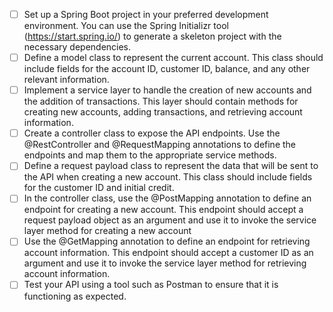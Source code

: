 - [ ] Set up a Spring Boot project in your preferred development environment. You can use the Spring Initializr tool (https://start.spring.io/) to generate a skeleton project with the necessary dependencies.
- [ ] Define a model class to represent the current account. This class should include fields for the account ID, customer ID, balance, and any other relevant information.
- [ ] Implement a service layer to handle the creation of new accounts and the addition of transactions. This layer should contain methods for creating new accounts, adding transactions, and retrieving account information.
- [ ] Create a controller class to expose the API endpoints. Use the @RestController and @RequestMapping annotations to define the endpoints and map them to the appropriate service methods.
- [ ] Define a request payload class to represent the data that will be sent to the API when creating a new account. This class should include fields for the customer ID and initial credit.
- [ ] In the controller class, use the @PostMapping annotation to define an endpoint for creating a new account. This endpoint should accept a request payload object as an argument and use it to invoke the service layer method for creating a new account
- [ ] Use the @GetMapping annotation to define an endpoint for retrieving account information. This endpoint should accept a customer ID as an argument and use it to invoke the service layer method for retrieving account information.
- [ ] Test your API using a tool such as Postman to ensure that it is functioning as expected. 